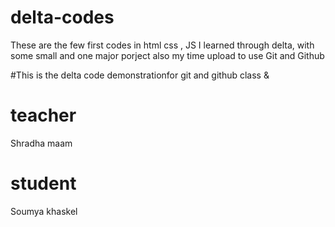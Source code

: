 # delta-codes
These are the few first codes in html css , JS I learned through delta, with some small and one major porject also my time upload to use Git and Github

#This is the delta code demonstrationfor git and github class &amp;

# teacher 
Shradha maam

# student
Soumya khaskel
